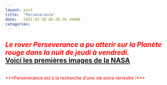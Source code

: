 ```yaml
---
layout: post
title:  "Perseverance"
date:   2021-02-20 06:26:30 +0400
categories: 
---
```



<span style="color: red">***Le rover Perseverance a pu atterir sur la Planète rouge dans la nuit de jeudi à vendredi.***</span>
<br>
<span><a href="https://www.nasa.gov/press-release/touchdown-nasas-mars-perseverance-rover-safely-lands-on-red-planet" target="_blank">Voici les premières images de la NASA</a></span>
<br/>
---

<br/>
<span style="color: red">***Perseverance est à la recherche d'une vie extra-terrestre !***</span>


